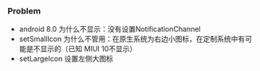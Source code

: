 ### Problem
* android 8.0 为什么不显示：没有设置NotificationChannel
* setSmallIcon 为什么不管用：在原生系统为右边小图标，在定制系统中有可能是不显示的（已知 MIUI 10不显示）
* setLargeIcon 设置左侧大图标
